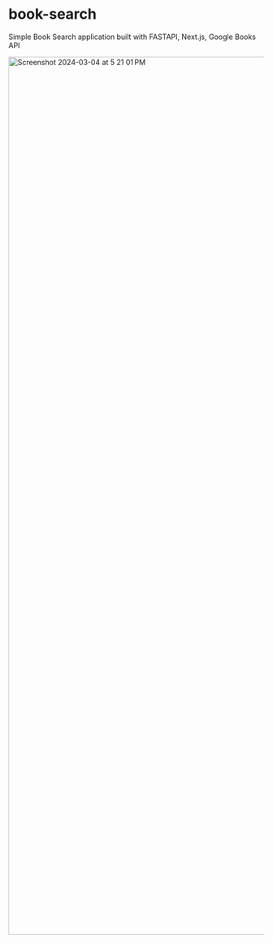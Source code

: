 # book-search

Simple Book Search application built with FASTAPI, Next.js, Google Books API

<img width="1725" alt="Screenshot 2024-03-04 at 5 21 01 PM" src="https://github.com/jackton1/book-search/assets/17484350/a810cab4-af7e-438a-92e0-f9fcc04dee4e">

